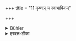 +++
title = "11 कृष्णञ् च स्वाभाविकम्"

+++

<details><summary>Bühler</summary>

11. And all naturally black cloth.
</details>

<details><summary>हरदत्त-टीका</summary>

## सूत्रम्
कृष्णं च स्वाभाविकम् ॥ ११ ॥  
### टिप्पनी
यश् च स्वभावतः कृष्णं कम्बलादि तदपि न वसीत ॥ ११ ॥
</details>
